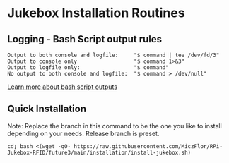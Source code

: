 # Jukebox Installation Routines

## Logging - Bash Script output rules

```
Output to both console and logfile:     "$ command | tee /dev/fd/3"
Output to console only                  "$ command 1>&3"
Output to logfile only:                 "$ command"
No output to both console and logfile:  "$ command > /dev/null"
```

[Learn more about bash script outputs](https://stackoverflow.com/questions/18460186/writing-outputs-to-log-file-and-console)

## Quick Installation

Note: Replace the branch in this command to be the one you like to install depending on your needs. Release branch is preset.

```
cd; bash <(wget -qO- https://raw.githubusercontent.com/MiczFlor/RPi-Jukebox-RFID/future3/main/installation/install-jukebox.sh)
```
